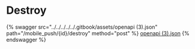 # Destroy

{% swagger src="../../../../../.gitbook/assets/openapi (3).json" path="/mobile_push/{id}/destroy" method="post" %}
[openapi (3).json](<../../../../../.gitbook/assets/openapi (3).json>)
{% endswagger %}
